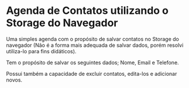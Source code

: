 # Agenda de Contatos utilizando o Storage do Navegador
Uma simples agenda com o propósito de salvar contatos no Storage do navegador (Não é a forma mais adequada de salvar dados, porém resolvi utiliza-lo para fins didáticos).

Tem o propósito de salvar os seguintes dados;
Nome, Email e Telefone.

Possui também a capacidade de excluir contatos, edita-los e adicionar novos.
